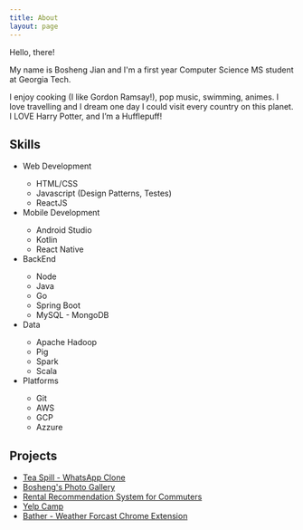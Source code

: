 ```yaml
---
title: About
layout: page
---
```

<!-- ![Profile Image](/assets/images/about.jpg) -->

<p>Hello, there!</p>

<p>My name is Bosheng Jian and I'm a first year Computer Science MS student at Georgia Tech. </p>

<p>I enjoy cooking (I like Gordon Ramsay!), pop music, swimming, animes. I love travelling and I dream one day I could visit every country on this planet. I LOVE Harry Potter, and I’m a Hufflepuff! </p>

<h2>Skills</h2>

<ul class="skill-list">
	<li>Web Development</li>
		<ul>
			<li>HTML/CSS</li>
			<li>Javascript (Design Patterns, Testes)</li>
			<li>ReactJS</li>
		</ul> 
	<li>Mobile Development</li>
		<ul>
			<li>Android Studio</li>
			<li>Kotlin</li>
			<li>React Native</li>
		</ul>
	<li>BackEnd</li>
		<ul>
			<li>Node</li>
			<li>Java</li>
			<li>Go</li>
			<li>Spring Boot</li>
			<li>MySQL - MongoDB</li>
		</ul>
	<li>Data</li>
		<ul>
			<li>Apache Hadoop</li>
			<li>Pig</li>
			<li>Spark</li>
			<li>Scala</li>
		</ul>
	<li>Platforms</li>
		<ul>
			<li>Git</li>
			<li>AWS</li>
			<li>GCP</li>
			<li>Azzure</li>
		</ul>
</ul>

<h2>Projects</h2>

<ul>
	<li><a href="https://play.google.com/store/apps/details?id=com.boshengjian.teaspill/">Tea Spill - WhatsApp Clone</a></li>
	<li><a href="https://afternoon-citadel-68589.herokuapp.com/">Bosheng's Photo Gallery</a></li>
	<li><a href="https://limitless-shelf-79345.herokuapp.com/">Rental Recommendation System for Commuters</a></li>
	<li><a href="https://radiant-headland-94269.herokuapp.com/">Yelp Camp</a></li>
	<li><a href="https://chrome.google.com/webstore/detail/bather/ldbpocnepgdgpipohgbfimmniinkdmcb">Bather - Weather Forcast Chrome Extension</a></li>
</ul>
